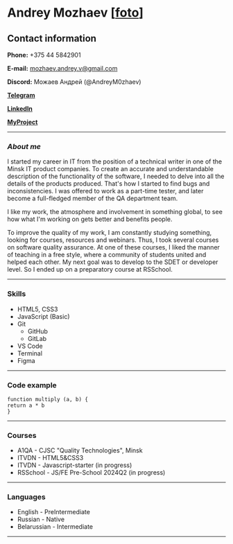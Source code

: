 # Andrey Mozhaev [[foto](/img/photo.png)]

## Contact information

 **Phone:** +375 44 5842901

 **E-mail:** mozhaev.andrey.v@gmail.com

 **Discord:** Можаев Андрей (@AndreyM0zhaev)

 **[Telegram](https://t.me/iAMSQA)**

 **[LinkedIn](https://www.linkedin.com/in/andrey-mozhaev-a90731133)**

 **[MyProject](https://github.com/AndreyM0zhaev/rsschool-cv/blob/gh-pages/cv.md)**

___

### ***About me***
I started my career in IT from the position of a technical writer in one of the Minsk IT product companies. To create an accurate and understandable description of the functionality of the software, I needed to delve into all the details of the products produced. That's how I started to find bugs and inconsistencies. I was offered to work as a part-time tester, and later become a full-fledged member of the QA department team. 

I like my work, the atmosphere and involvement in something global, to see how what I'm working on gets better and benefits people. 

To improve the quality of my work, I am constantly studying something, looking for courses, resources and webinars. Thus, I took several courses on software quality assurance. At one of these courses, I liked the manner of teaching in a free style, where a community of students united and helped each other. My next goal was to develop to the SDET or developer level. So I ended up on a preparatory course at RSSchool.

___

### Skills
* HTML5, CSS3
* JavaScript (Basic)
* Git 
    + GitHub
    + GitLab
* VS Code
* Terminal
* Figma

___

### Code example

```
function multiply (a, b) {
return a * b
}
```

___

### Courses

* A1QA - CJSC "Quality Technologies", Minsk
* ITVDN - HTML5&CSS3
* ITVDN - Javascript-starter (in progress)
* RSSchool - JS/FE Pre-School 2024Q2 (in progress)

___

### Languages

* English - PreIntermediate
* Russian - Native
* Belarussian - Intermediate

___